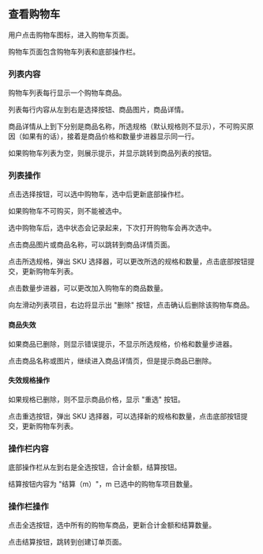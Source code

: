 ## 查看购物车

用户点击购物车图标，进入购物车页面。

购物车页面包含购物车列表和底部操作栏。

### 列表内容

购物车列表每行显示一个购物车商品。

列表每行内容从左到右是选择按钮、商品图片，商品详情。

商品详情从上到下分别是商品名称，所选规格（默认规格则不显示），不可购买原因（如果有的话），接着是商品价格和数量步进器显示同一行。

如果购物车列表为空，则展示提示，并显示跳转到商品列表的按钮。

### 列表操作

点击选择按钮，可以选中购物车，选中后更新底部操作栏。

如果购物车不可购买，则不能被选中。

选中购物车后，选中状态会记录起来，下次打开购物车会再次选中。

点击商品图片或商品名称，可以跳转到商品详情页面。

点击所选规格，弹出 SKU 选择器，可以更改所选的规格和数量，点击底部按钮提交，更新购物车列表。

点击数量步进器，可以更改加入购物车的商品数量。

向左滑动列表项目，右边将显示出 "删除" 按钮，点击确认后删除该购物车商品。

#### 商品失效

如果商品已删除，则显示错误提示，不显示所选规格，价格和数量步进器。

点击商品名称或图片，继续进入商品详情页，但是提示商品已删除。

#### 失效规格操作

如果规格已删除，则不显示商品价格，显示 "重选" 按钮。

点击重选按钮，弹出 SKU 选择器，可以选择新的规格和数量，点击底部按钮提交，更新购物车列表。

### 操作栏内容

底部操作栏从左到右是全选按钮，合计金额，结算按钮。

结算按钮内容为 "结算（m）"，m 已选中的购物车项目数量。

### 操作栏操作

点击全选按钮，选中所有的购物车商品，更新合计金额和结算数量。

点击结算按钮，跳转到创建订单页面。

